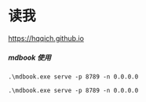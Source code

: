 # 读我

https://hqqich.github.io



##### mdbook 使用

`.\mdbook.exe serve -p 8789 -n 0.0.0.0`

```shell
.\mdbook.exe serve -p 8789 -n 0.0.0.0
```